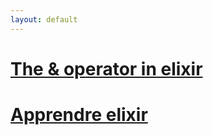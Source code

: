 ```yaml
---
layout: default
---
```


# [The & operator in elixir](./the-&-operator-in-elixir)

# [Apprendre elixir](./apprendre_elixir)